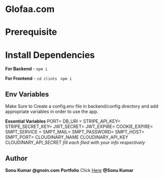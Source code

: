 # Glofaa.com



# Prerequisite


# Install Dependencies

**For Backend** - `npm i`

**For Frontend** - `cd clints` ` npm i`

## Env Variables

Make Sure to Create a config.env file in backend/config directory and add appropriate variables in order to use the app.

**Essential Variables**
PORT=
DB_URI =
STRIPE_API_KEY=
STRIPE_SECRET_KEY=
JWT_SECRET=
JWT_EXPIRE=
COOKIE_EXPIRE=
SMPT_SERVICE =
SMPT_MAIL=
SMPT_PASSWORD=
SMPT_HOST=
SMPT_PORT=
CLOUDINARY_NAME
CLOUDINARY_API_KEY
CLOUDINARY_API_SECRET
_fill each filed with your info respectively_

## Author
 **Sonu Kumar @gnoin.com**
**Portfolio** Click [Here](https://sonu1994roy.github.io/sonumyportfolio.github.io/?fbclid=PAAaZTmHe0nsDtcHPx-7pp3_wvoXZ9dgKJKIXlnsXXe2_aEI5KFyLU0_2jMDo) **@Sonu Kumar**

